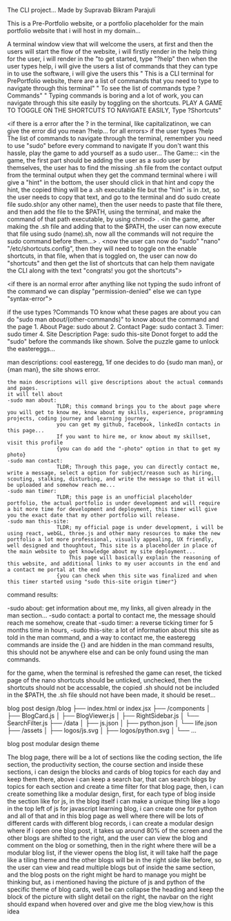 The CLI project...
Made by Supravab Bikram Parajuli

This is a Pre-Portfolio website, or a portfolio placeholder for the main portfolio website that i will host in my domain...

A terminal window view that will welcome the users, at first and then the users will start the flow of the website,
i will firstly render in the help thing for the user, i will render in the "to get started, type "?help"
then when the user types help, i will give the users a list of commands that they can type in to use the software, i will give the users this
" This is a CLI terminal for PrePortfolio website, there are a list of commands that you need to type to navigate through this terminal"
" To see the list of commands type ?Commands"
" Typing commands is boring and a lot of work, you can navigate through this site easily by toggling on the shortcuts. PLAY A GAME TO TOGGLE ON THE
SHORTCUTS TO NAVIGATE EASILY, Type ?Shortcuts"

<if there is a error after the ? in the terminal, like capitalizatinon, we can give the error did you mean ?help... for all errors>
if the user types ?help
The list of commands to navigate through the terminal, remember you need to use "sudo" before every command to navigate
If you don't want this hassle, play the game to add yourself as a sudo user...
The Game:::
<in the game, the first part should be adding the user as a sudo user by themselves, the user has to find the missing .sh file from the contact
output from the terminal output when they get the command terminal where i will give a "hint" in the bottom, the user should click in that hint and copy the hint, the copied thing will be a .sh executable file but the "hint" is in .txt, so the user needs to copy that text, and go to the terminal and do sudo create file sudo.sh(or any other name), then the user needs to paste that file there, and then add the file to the $PATH, using the terminal, and make the command of that path executable, by using chmod>
.
<in the game, after making the .sh file and adding that to the $PATH, the user can now execute that file using sudo (name).sh, now all the commands will not require the sudo command before them...>
.
<now the user can now do "sudo" "nano" "/etc/shortcuts.config", then they will need to toggle on the enable shortcuts, in that file, when that is toggled on, the user can now do "shortcuts" and then get the list of shortcuts that can help them navigate the CLI along with the text
"congrats! you got the shortcuts">

<if there is an normal error after anything like not typing the sudo infront of the command we can display "permission-denied" else we can type "syntax-error">

if the use types ?Commands
TO know what these pages are about you can do "sudo man $about/($other-commands)" to know about the command and the page 1. About Page: sudo about 2. Contact Page: sudo contact 3. Timer: sudo timer 4. Site Description Page: sudo this-site
Donot forget to add the "sudo" before the commands like shown.
Solve the puzzle game to unlock the eastereggs...

man descriptions:
cool easteregg, 1if one decides to do {sudo man man}, or {man man}, the site shows error.

    the main descriptions will give descriptions about the actual commands and pages.
    it will tell about
    -sudo man about:
                    TLDR; this command brings you to the about page where you will get to know me, know about my skills, experience, programming projects, coding journey and learning journey,
                    you can get my github, facebook, linkedIn contacts in this page...
                    If you want to hire me, or know about my skillset, visit this profile
                    {you can do add the "-photo" option in that to get my photo}
    -sudo man contact:
                    TLDR; Through this page, you can directly contact me, write a message, select a option for subject/reason such as hiring, scouting, stalking, disturbing, and write the message so that it will be uploaded and somehow reach me...
    -sudo man timer:
                    TLDR; this page is an unofficial placeholder portfolio, the actual portfolio is under development and will require a bit more time for development and deployment, this timer will give you the exact date that my other portfolio will release.
    -sudo man this-site:
                    TLDR; my official page is under development, i will be using react, webGL, three.js and other many resources to make the new portfolio a lot more professional, visually appealing, UX friendly, well designed and thoughtout, This site is a placeholder in place of the main website to get knowledge about my site deployment...
                        This page will basically explain the reasoning of this website, and additional links to my user accounts in the end and a contact me portal at the end
                    {you can check when this site was finalized and when this timer started using "sudo this-site origin timer"}

command results:

-sudo about:
get information about me, my links, all given already in the man section...
-sudo contact:
a portal to contact me, the message should reach me somehow, create that
-sudo timer:
a reverse ticking timer for 5 months time in hours,
-sudo this-site:
a lot of information about this site as told in the man command, and a way to contact me,
the easteregg commands are inside the {} and are hidden in the man command results, this should not be anywhere else and can be only found using the man commands.

for the game, when the terminal is refreshed the game can reset, the ticked page of the nano shortcuts should be unticked, unchecked, then the shortcuts should not be accessable, the copied .sh should not be included in the $PATH, the .sh file should not have been made, it should be reset...

blog post design
/blog
├── index.html or index.jsx
├── /components
│ ├── BlogCard.js
│ ├── BlogViewer.js
│ ├── RightSidebar.js
│ └── SearchFilter.js
├── /data
│ ├── js.json
│ ├── python.json
│ └── life.json
├── /assets
│ ├── logos/js.svg
│ ├── logos/python.svg
│ └── ...

blog post modular design theme

The blog page, there will be a lot of sections like the coding section, the life section, the productivity section, the course section and inside these sections, i can design the blocks and cards of blog topics for each day and keep them there, above i can keep a search bar, that can search blogs by topics for each section and create a time filter for that blog page, then, i can create something like a modular design, first, for each type of blog inside the section like for js, in the blog itself i can make a unique thing like a logo in the top left of js for javascript learning blog, i can create one for python and all of that and in this blog page as well where there will be lots of different cards with different blog records, i can create a modular design where if i open one blog post, it takes up around 80% of the screen and the other blogs are shifted to the right, and the user can view the blog and comment on the blog or something, then in the right where there will be a modular blog list, if the viewer opens the blog list, it will take half the page like a tiling theme and the other blogs will be in the right side like before, so the user can view and read multiple blogs but of inside the same section, and the blog posts on the right might be hard to manage you might be thinking but, as i mentioned having the picture of js and python of the specific theme of blog cards, well be can collapse the heading and keep the block of the picture with slight detail on the right, the navbar on the right should expand when hovered over and give me the blog view,how is this idea
